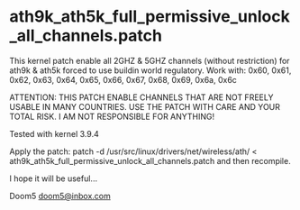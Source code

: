 ath9k_ath5k_full_permissive_unlock_all_channels.patch
=====================================================

This kernel patch enable all 2GHZ &amp; 5GHZ channels (without restriction) for ath9k &amp; ath5k forced to use buildin world regulatory. Work with: 0x60, 0x61, 0x62, 0x63, 0x64, 0x65, 0x66, 0x67, 0x68, 0x69, 0x6a, 0x6c

ATTENTION: THIS PATCH ENABLE CHANNELS THAT ARE NOT FREELY USABLE IN MANY COUNTRIES. USE THE PATCH WITH CARE AND YOUR TOTAL RISK. I AM NOT RESPONSIBLE FOR ANYTHING!

Tested with kernel 3.9.4

Apply the patch: 
patch -d /usr/src/linux/drivers/net/wireless/ath/ < ath9k_ath5k_full_permissive_unlock_all_channels.patch 
and then recompile.

I hope it will be useful...

Doom5 <doom5@inbox.com> 

